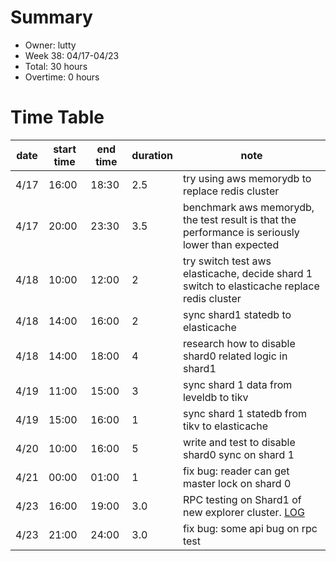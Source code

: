 # Summary

* Owner: lutty
* Week 38: 04/17-04/23
* Total: 30 hours
* Overtime: 0 hours

# Time Table

| date | start time | end time | duration | note                                                                                                                                  |
|------|------------|----------|----------|---------------------------------------------------------------------------------------------------------------------------------------|
| 4/17 | 16:00      | 18:30    | 2.5      | try using aws memorydb to replace redis cluster                                                                                       |
| 4/17 | 20:00      | 23:30    | 3.5      | benchmark aws memorydb, the test result is that the performance is seriously lower than expected                                      |
| 4/18 | 10:00      | 12:00    | 2        | try switch test aws elasticache, decide shard 1 switch to elasticache replace redis cluster                                           |
| 4/18 | 14:00      | 16:00    | 2        | sync shard1 statedb to elasticache                                                                                                    |
| 4/18 | 14:00      | 18:00    | 4        | research how to disable shard0 related logic in shard1                                                                                |
| 4/19 | 11:00      | 15:00    | 3        | sync shard 1 data from leveldb to tikv                                                                                                |
| 4/19 | 15:00      | 16:00    | 1        | sync shard 1 statedb from tikv to elasticache                                                                                         |
| 4/20 | 10:00      | 16:00    | 5        | write and test to disable shard0 sync on shard 1                                                                                      |
| 4/21 | 00:00      | 01:00    | 1        | fix bug: reader can get master lock on shard 0                                                                                        |
| 4/23 | 16:00      | 19:00    | 3.0      | RPC testing on Shard1 of new explorer cluster. [LOG](https://docs.google.com/document/d/16gwflnqIjAkaPNCqqmSH6VHVWWNKFkAhS69l1mLLA9s) |
| 4/23 | 21:00      | 24:00    | 3.0      | fix bug: some api bug on rpc test                                                                                                     |